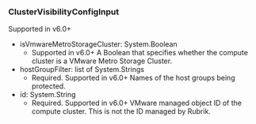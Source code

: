 ### ClusterVisibilityConfigInput
Supported in v6.0+

- isVmwareMetroStorageCluster: System.Boolean
  - Supported in v6.0+
      A Boolean that specifies whether the compute cluster is a VMware Metro Storage Cluster.
- hostGroupFilter: list of System.Strings
  - Required. Supported in v6.0+
      Names of the host groups being protected.
- id: System.String
  - Required. Supported in v6.0+
      VMware managed object ID of the compute cluster. This is not the ID managed by Rubrik.
